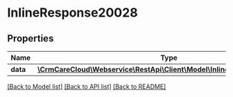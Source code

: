 # InlineResponse20028

## Properties
Name | Type | Description | Notes
------------ | ------------- | ------------- | -------------
**data** | [**\CrmCareCloud\Webservice\RestApi\Client\Model\InlineResponse20028Data**](InlineResponse20028Data.md) |  | [optional] 

[[Back to Model list]](../../README.md#documentation-for-models) [[Back to API list]](../../README.md#documentation-for-api-endpoints) [[Back to README]](../../README.md)

